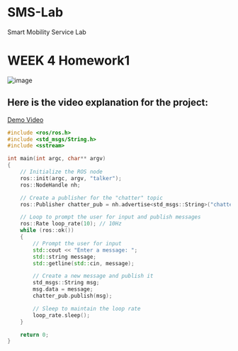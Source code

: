 # SMS-Lab
Smart Mobility Service Lab

# WEEK 4 Homework1
![image](https://user-images.githubusercontent.com/84252587/227773782-03afe162-c707-422f-aa7b-552b2fcd635e.png)
## Here is the video explanation for the project:
[Demo Video](https://drive.google.com/file/d/17K-lwFdXX311ErQAaPEOWNQ47tcEzTn-/view?usp=share_link)

```talker.cpp
#include <ros/ros.h>
#include <std_msgs/String.h>
#include <sstream>

int main(int argc, char** argv)
{
    // Initialize the ROS node
    ros::init(argc, argv, "talker");
    ros::NodeHandle nh;

    // Create a publisher for the "chatter" topic
    ros::Publisher chatter_pub = nh.advertise<std_msgs::String>("chatter", 1000);

    // Loop to prompt the user for input and publish messages
    ros::Rate loop_rate(10); // 10Hz
    while (ros::ok())
    {
        // Prompt the user for input
        std::cout << "Enter a message: ";
        std::string message;
        std::getline(std::cin, message);

        // Create a new message and publish it
        std_msgs::String msg;
        msg.data = message;
        chatter_pub.publish(msg);

        // Sleep to maintain the loop rate
        loop_rate.sleep();
    }

    return 0;
}
```
